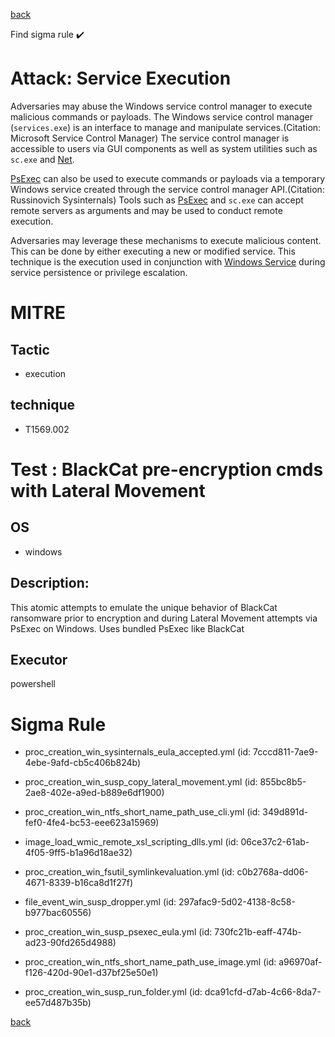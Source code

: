 
[back](../index.md)

Find sigma rule :heavy_check_mark: 

# Attack: Service Execution 

Adversaries may abuse the Windows service control manager to execute malicious commands or payloads. The Windows service control manager (<code>services.exe</code>) is an interface to manage and manipulate services.(Citation: Microsoft Service Control Manager) The service control manager is accessible to users via GUI components as well as system utilities such as <code>sc.exe</code> and [Net](https://attack.mitre.org/software/S0039).

[PsExec](https://attack.mitre.org/software/S0029) can also be used to execute commands or payloads via a temporary Windows service created through the service control manager API.(Citation: Russinovich Sysinternals) Tools such as [PsExec](https://attack.mitre.org/software/S0029) and <code>sc.exe</code> can accept remote servers as arguments and may be used to conduct remote execution.

Adversaries may leverage these mechanisms to execute malicious content. This can be done by either executing a new or modified service. This technique is the execution used in conjunction with [Windows Service](https://attack.mitre.org/techniques/T1543/003) during service persistence or privilege escalation.

# MITRE
## Tactic
  - execution


## technique
  - T1569.002


# Test : BlackCat pre-encryption cmds with Lateral Movement
## OS
  - windows


## Description:
This atomic attempts to emulate the unique behavior of BlackCat ransomware prior to encryption and during Lateral Movement attempts via PsExec on Windows. Uses bundled PsExec like BlackCat

## Executor
powershell

# Sigma Rule
 - proc_creation_win_sysinternals_eula_accepted.yml (id: 7cccd811-7ae9-4ebe-9afd-cb5c406b824b)

 - proc_creation_win_susp_copy_lateral_movement.yml (id: 855bc8b5-2ae8-402e-a9ed-b889e6df1900)

 - proc_creation_win_ntfs_short_name_path_use_cli.yml (id: 349d891d-fef0-4fe4-bc53-eee623a15969)

 - image_load_wmic_remote_xsl_scripting_dlls.yml (id: 06ce37c2-61ab-4f05-9ff5-b1a96d18ae32)

 - proc_creation_win_fsutil_symlinkevaluation.yml (id: c0b2768a-dd06-4671-8339-b16ca8d1f27f)

 - file_event_win_susp_dropper.yml (id: 297afac9-5d02-4138-8c58-b977bac60556)

 - proc_creation_win_susp_psexec_eula.yml (id: 730fc21b-eaff-474b-ad23-90fd265d4988)

 - proc_creation_win_ntfs_short_name_path_use_image.yml (id: a96970af-f126-420d-90e1-d37bf25e50e1)

 - proc_creation_win_susp_run_folder.yml (id: dca91cfd-d7ab-4c66-8da7-ee57d487b35b)



[back](../index.md)
